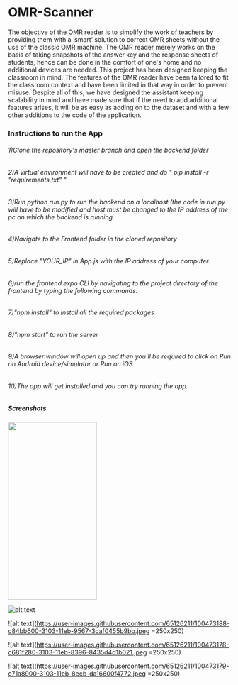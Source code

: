 # OMR-Scanner


The objective of the OMR reader is to simplify the work of teachers by providing them with a ‘smart’ solution to correct OMR sheets without the use of the classic OMR machine. The OMR reader merely works on the basis of taking snapshots of the answer key and the response sheets of students, hence can be done in the comfort of one's home and no additional devices are needed.  This project has been designed keeping the classroom in mind. The features of the OMR reader have been tailored to fit the classroom context and have been limited in that way in order to prevent misuse. Despite all of this, we have designed the assistant keeping scalability in mind and have made sure that if the need to add additional features arises, it will be as easy as adding on to the dataset and with a few other additions to the code of the application.


### Instructions to run the App

###### 1)Clone the repository's master branch and open the backend folder
###### 2)A virtual environment will have to be created and do " pip install -r "requirements.txt" "
###### 3)Run python run.py to run the backend on a localhost (the code in run.py will have to be modified and host must be changed to the IP address of the pc on which the backend is running.
###### 4)Navigate to the Frontend folder in the cloned repository
###### 5)Replace "YOUR_IP" in App.js with the IP address of your computer.
###### 6)run the frontend expo CLI by navigating to the project directory of the frontend by typing the following commands.
###### 7)"npm install" to install all the required packages
###### 8)"npm start" to run the server
###### 9)A browser window will open up and then you'll be required to click on Run on Android device/simulator or Run on iOS
###### 10)The app will get installed and you can try running the app.


##### Screenshots

<img src="https://camo.githubusercontent.com/..." data-canonical-src="https://user-images.githubusercontent.com/65126211/100473180-c7b31f80-3103-11eb-9fde-9873f187cd56.jpeg" width="200" height="400" />

![alt text](https://user-images.githubusercontent.com/65126211/100473180-c7b31f80-3103-11eb-9fde-9873f187cd56.jpeg)


![alt text](https://user-images.githubusercontent.com/65126211/100473188-c84bb600-3103-11eb-9567-3caf0455b9bb.jpeg =250x250)


![alt text](https://user-images.githubusercontent.com/65126211/100473178-c681f280-3103-11eb-8396-8435d4d1b021.jpeg =250x250)

![alt text](https://user-images.githubusercontent.com/65126211/100473179-c71a8900-3103-11eb-8ecb-da16600f4772.jpeg =250x250)



